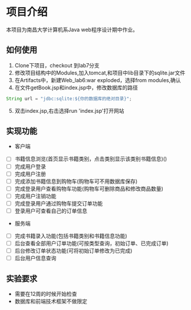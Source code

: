# 项目介绍
本项目为南昌大学计算机系Java web程序设计期中作业。
## 如何使用
1. Clone下项目，checkout 到lab7分支
2. 修改项目结构中的Modules,加入tomcat,和项目中lib目录下的sqlite.jar文件
3. 在Artifacts中，新建Web_lab6:war exploded，选择from modules,确认
4. 在文件getBook.jsp和index.jsp中，修改数据库的路径
```java
String url = "jdbc:sqlite:${你的数据库的绝对目录}";
```
5. 双击index.jsp,右击选择run 'index.jsp'打开网站
## 实现功能
* 客户端
- [ ] 书籍信息浏览(首页显示书籍类别，点击类别显示该类别书籍信息)()
- [ ] 完成用户登录
- [ ] 完成用户注册
- [ ] 完成添加书籍信息到购物车(购物车可不用数据库保存)
- [ ] 完成登录用户查看购物车功能(购物车可删除商品和修改商品数量)
- [ ] 完成用户注销功能
- [ ] 完成登录用户通过购物车提交订单功能
- [ ] 登录用户可查看自己的订单信息
* 服务端
- [ ] 完成书籍录入功能(包括书籍类别和书籍信息功能)
- [ ] 后台查看全部用户订单功能(可按类型查询，初始订单、已完成订单)
- [ ] 后台修改订单状态功能(可将初始订单修改为已完成)
- [ ] 后台用户信息查询
## 实验要求
* 需要在12周的时候开始检查
* 数据库和前端技术框架不做限定

